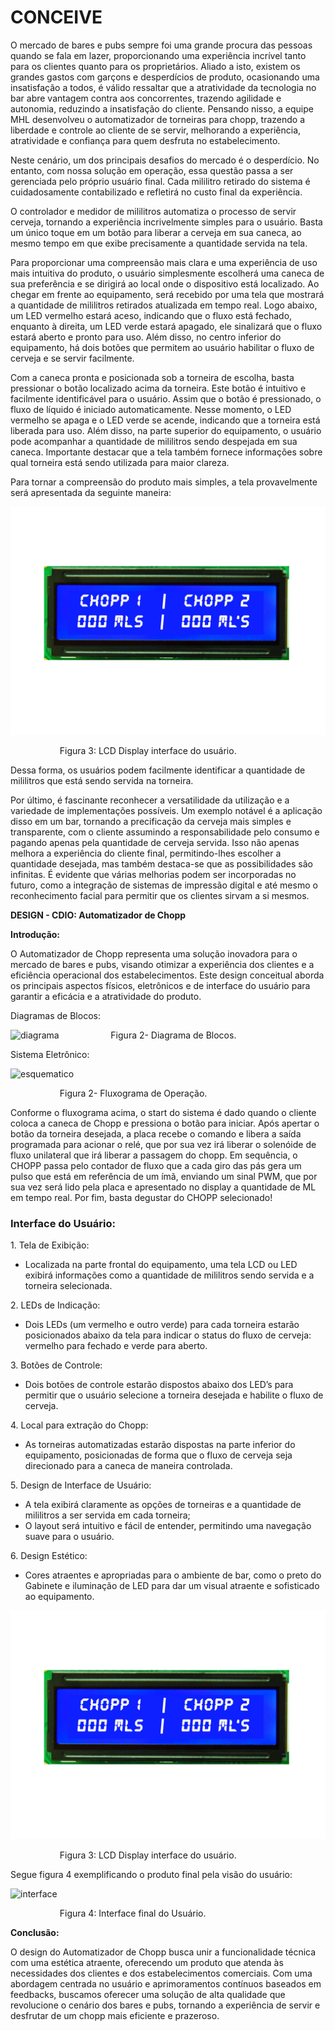﻿# CONCEIVE

O mercado de bares e pubs sempre foi uma grande procura das pessoas quando se fala em lazer, proporcionando uma experiência incrível tanto para os clientes quanto para os proprietários. Aliado a isto, existem os grandes gastos com garçons e desperdícios de produto, ocasionando uma insatisfação a todos, é válido ressaltar que a atratividade da tecnologia no bar abre vantagem contra aos concorrentes, trazendo agilidade e autonomia, reduzindo a insatisfação do cliente. Pensando nisso, a equipe MHL desenvolveu o automatizador de torneiras para chopp, trazendo a liberdade e controle ao cliente de se servir, melhorando a experiência, atratividade e confiança para quem desfruta no estabelecimento.

Neste cenário, um dos principais desafios do mercado é o desperdício. No entanto, com nossa solução em operação, essa questão passa a ser gerenciada pelo próprio usuário final. Cada mililitro retirado do sistema é cuidadosamente contabilizado e refletirá no custo final da experiência.

O controlador e medidor de mililitros automatiza o processo de servir cerveja, tornando a experiência incrivelmente simples para o usuário. Basta um único toque em um botão para liberar a cerveja em sua caneca, ao mesmo tempo em que exibe precisamente a quantidade servida na tela.

Para proporcionar uma compreensão mais clara e uma experiência de uso mais intuitiva do produto, o usuário simplesmente escolherá uma caneca de sua preferência e se dirigirá ao local onde o dispositivo está localizado. Ao chegar em frente ao equipamento, será recebido por uma tela que mostrará a quantidade de mililitros retirados atualizada em tempo real. Logo abaixo, um LED vermelho estará aceso, indicando que o fluxo está fechado, enquanto à direita, um LED verde estará apagado, ele sinalizará que o fluxo estará aberto e pronto para uso. Além disso, no centro inferior do equipamento, há dois botões que permitem ao usuário habilitar o fluxo de cerveja e se servir facilmente.

Com a caneca pronta e posicionada sob a torneira de escolha, basta pressionar o botão localizado acima da torneira. Este botão é intuitivo e facilmente identificável para o usuário. Assim que o botão é pressionado, o fluxo de líquido é iniciado automaticamente. Nesse momento, o LED vermelho se apaga e o LED verde se acende, indicando que a torneira está liberada para uso. Além disso, na parte superior do equipamento, o usuário pode acompanhar a quantidade de mililitros sendo despejada em sua caneca. Importante destacar que a tela também fornece informações sobre qual torneira está sendo utilizada para maior clareza.

Para tornar a compreensão do produto mais simples, a tela provavelmente será apresentada da seguinte maneira:

![LCD](img/LCD.jpg)

`			`Figura 3: LCD Display interface do usuário.



Dessa forma, os usuários podem facilmente identificar a quantidade de mililitros que está sendo servida na torneira.

Por último, é fascinante reconhecer a versatilidade da utilização e a variedade de implementações possíveis. Um exemplo notável é a aplicação disso em um bar, tornando a precificação da cerveja mais simples e transparente, com o cliente assumindo a responsabilidade pelo consumo e pagando apenas pela quantidade de cerveja servida. Isso não apenas melhora a experiência do cliente final, permitindo-lhes escolher a quantidade desejada, mas também destaca-se que as possibilidades são infinitas. É evidente que várias melhorias podem ser incorporadas no futuro, como a integração de sistemas de impressão digital e até mesmo o reconhecimento facial para permitir que os clientes sirvam a si mesmos.



**DESIGN - CDIO: Automatizador de Chopp**

**Introdução:**

O Automatizador de Chopp representa uma solução inovadora para o mercado de bares e pubs, visando otimizar a experiência dos clientes e a eficiência operacional dos estabelecimentos. Este design conceitual aborda os principais aspectos físicos, eletrônicos e de interface do usuário para garantir a eficácia e a atratividade do produto.

Diagramas de Blocos:

![diagrama](img/diagrama.png)
`			`Figura 2-  Diagrama de Blocos.

Sistema Eletrônico:

![esquematico](img/esquematico.png)

`			`Figura 2-  Fluxograma de Operação.


Conforme o fluxograma acima, o start do sistema é dado quando o cliente coloca a caneca de Chopp e pressiona o botão para iniciar. Após apertar o botão da torneira desejada, a placa recebe o comando e libera a saída programada para acionar o relé, que por sua vez irá liberar o solenóide de fluxo unilateral que irá liberar a passagem do chopp. Em sequência, o CHOPP passa pelo contador de fluxo que a cada giro das pás gera um pulso que está em referência de um ímã, enviando um sinal PWM, que por sua vez será lido pela placa e apresentado no display a quantidade de ML em tempo real. Por fim, basta degustar do CHOPP selecionado!


### Interface do Usuário:

1\. Tela de Exibição:

- Localizada na parte frontal do equipamento, uma tela LCD ou LED exibirá informações como a quantidade de mililitros sendo servida e a torneira selecionada.

2\. LEDs de Indicação:

- Dois LEDs (um vermelho e outro verde) para cada torneira estarão posicionados abaixo da tela para indicar o status do fluxo de cerveja: vermelho para fechado e verde para aberto.

3\. Botões de Controle:

- Dois botões de controle estarão dispostos abaixo dos LED’s para permitir que o usuário selecione a torneira desejada e habilite o fluxo de cerveja.

4\. Local para extração do Chopp:

- As torneiras automatizadas estarão dispostas na parte inferior do equipamento, posicionadas de forma que o fluxo de cerveja seja direcionado para a caneca de maneira controlada.

5\. Design de Interface de Usuário:

- A tela exibirá claramente as opções de torneiras e a quantidade de mililitros a ser servida em cada torneira;
- O layout será intuitivo e fácil de entender, permitindo uma navegação suave para o usuário.

6\. Design Estético:

- Cores atraentes e apropriadas para o ambiente de bar, como o preto do Gabinete e iluminação de LED para dar um visual atraente e sofisticado ao equipamento.

![interface](img/LCD.jpg)

`			`Figura 3: LCD Display interface do usuário.




Segue figura 4 exemplificando o produto final pela visão do usuário:

![interface](img/interface.png)

`			`Figura 4: Interface final do Usuário.


**Conclusão:**

O design do Automatizador de Chopp busca unir a funcionalidade técnica com uma estética atraente, oferecendo um produto que atenda às necessidades dos clientes e dos estabelecimentos comerciais. Com uma abordagem centrada no usuário e aprimoramentos contínuos baseados em feedbacks, buscamos oferecer uma solução de alta qualidade que revolucione o cenário dos bares e pubs, tornando a experiência de servir e desfrutar de um chopp mais eficiente e prazeroso.